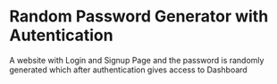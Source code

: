 # Random Password Generator with Autentication
A website with Login and Signup Page and the password is randomly generated which after authentication gives access to Dashboard
